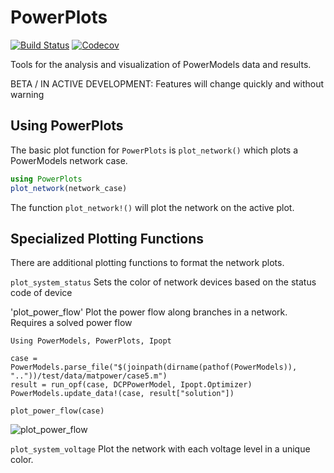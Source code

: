 # PowerPlots

[![Build Status](https://travis-ci.com/noahrhodes/PowerPlots.jl.svg?branch=master)](https://travis-ci.com/noahrhodes/PowerPlots.jl)
[![Codecov](https://codecov.io/gh/noahrhodes/PowerPlots.jl/branch/master/graph/badge.svg)](https://codecov.io/gh/noahrhodes/PowerPlots.jl)

Tools for the analysis and visualization of PowerModels data and results.

BETA / IN ACTIVE DEVELOPMENT: Features will change quickly and without warning


## Using PowerPlots

The basic plot function for `PowerPlots` is `plot_network()` which plots a  PowerModels network case.

```julia
using PowerPlots
plot_network(network_case)
```

The function `plot_network!()` will plot the network on the active plot.

## Specialized Plotting Functions

There are additional plotting functions to format the network plots.

`plot_system_status`
Sets the color of network devices based on the status code of device



'plot_power_flow'
Plot the power flow along branches in a network. Requires a solved power flow
```
Using PowerModels, PowerPlots, Ipopt

case = PowerModels.parse_file("$(joinpath(dirname(pathof(PowerModels)), ".."))/test/data/matpower/case5.m")
result = run_opf(case, DCPPowerModel, Ipopt.Optimizer)
PowerModels.update_data!(case, result["solution"])

plot_power_flow(case)
```
![plot_power_flow](https://github.com/noahrhodes/PowerPlots.jl/blob/Documentation/power_flow.png)

`plot_system_voltage`
Plot the network with each voltage level in a unique color.
